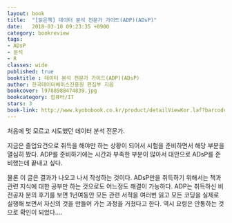 ```yaml
---
layout: book
title:  "[읽은책] 데이터 분석 전문가 가이드(ADP)(ADsP)"
date:   2018-03-10 09:23:35 +0900
category: bookreview
tags:
- ADsP
- 분석
- R
classes: wide
published: true
booktitle : 데이터 분석 전문가 가이드(ADP)(ADsP)
author: 한국데이터베이스진흥원 편집부 지음
bookcover: l9788988474839.jpg
bookcategory: 컴퓨터/IT
stars: 3
book-link: http://www.kyobobook.co.kr/product/detailViewKor.laf?barcode=9788988474839
---
```




처음에 멋 모르고 시도했던 데이터 분석 전문가.

지금은 졸업요건으로 취득을 해야만 하는 상황이 되어서 시험을 준비하면서 해당 부분을 열심히 봤다. ADP를 준비하기에는 시간과 부족한 부분이 많아서 대안으로 ADsP를 준비했는데 끝내고 싶다.

물론 이 글은 결과가 나오고 나서 작성하는 것이다. ADsP만을 취득하기 위해서는 책과 관련 지식에 대한 공부만 하는 것으로도 어느정도 해결이 가능하다. ADP는 취득하신 비전공자 분의 후기를 보면 1년여동안 모든 관련 서적을 여러번 읽고 모든 코딩을 실제로 실행해 보면서 자신의 것을 만들어 가는 과정을 거쳤다고 한다. 역시 요령은 안통하는 것으로 확인이 되었다....